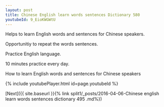 ```yaml
---
layout: post
title: Chinese English learn words sentences Dictionary 580 
youtubeId: 9_EioKWGWtU
---
```

 
 
Helps to learn English words and sentences for Chinese speakers.

Opportunitiy to repeat the words sentences. 

Practice English language. 
 
10 minutes practice every day. 
 
How to learn English words and sentences for Chinese speakers 
 
{% include youtubePlayer.html id=page.youtubeId %}
 
 
[Next]({{ site.baseurl }}{% link  split1/_posts/2016-04-06-Chinese english learn words sentences dictionary 495 .md%})
 
